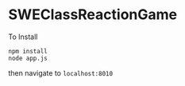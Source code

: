 # SWEClassReactionGame

To Install

```
npm install
node app.js
```
then navigate to ```localhost:8010```